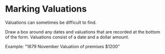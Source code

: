 # Marking Valuations

Valuations can sometimes be difficult to find.

Draw a box around any dates and valuations that are recorded at the bottom of the form. Valuations consist of a date and a dollar amount. 

Example: "1879 November Valuation of premises $1200"
